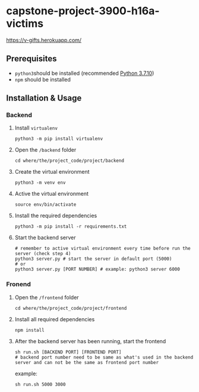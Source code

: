 # capstone-project-3900-h16a-victims
https://v-gifts.herokuapp.com/
## Prerequisites

* `python3`should be installed (recommended [Python 3.7.10](https://www.python.org/downloads/release/python-3710/))
* `npm` should be installed

## Installation & Usage

### Backend

1. Install `virtualenv` 

   ```shell
   python3 -m pip install virtualenv
   ```

2. Open the `/backend` folder

   ```shell
   cd where/the/project_code/project/backend
   ```

3. Create the virtual environment

   ```shell
   python3 -m venv env
   ```

4. Active the virtual environment 

   ```shell
   source env/bin/activate
   ```

5. Install the required dependencies

   ```shell
   python3 -m pip install -r requirements.txt
   ```

6. Start the backend server

   ```shell
   # remember to active virtual environment every time before run the server (check step 4)
   python3 server.py # start the server in default port (5000)
   # or
   python3 server.py [PORT NUMBER] # example: python3 server 6000
   ```

### Fronend

1. Open the `/frontend` folder

   ```shell
   cd where/the/project_code/project/frontend
   ```

2. Install all required dependencies

   ```shell
   npm install
   ```

3. After the backend server has been running, start the frontend

   ```shell
   sh run.sh [BACKEND PORT] [FRONTEND PORT] 
   # backend port number need to be same as what's used in the backend server and can not be the same as frontend port number
   ```

   example:

   ```shell
   sh run.sh 5000 3000
   ```

   

